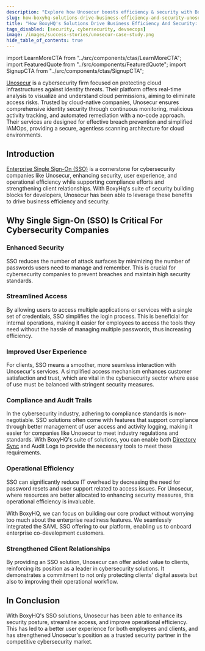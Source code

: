```yaml
---
description: "Explore how Unosecur boosts efficiency & security with BoxyHQ's SSO solutions, ensuring streamlined access and robust protection."
slug: how-boxyhq-solutions-drive-business-efficiency-and-security-unosecur
title: "How BoxyHQ's Solutions Drive Business Efficiency And Security: Unosecur"
tags_disabled: [security, cybersecurity, devsecops]
image: /images/success-stories/unosecur-case-study.png
hide_table_of_contents: true
---
```


import LearnMoreCTA from "../src/components/ctas/LearnMoreCTA";
import FeaturedQuote from "../src/components/FeaturedQuote";
import SignupCTA from "../src/components/ctas/SignupCTA";

[Unosecur](https://www.unosecur.com/) is a cybersecurity firm focused on protecting cloud infrastructures against identity threats. Their platform offers real-time analysis to visualize and understand cloud permissions, aiming to eliminate access risks. Trusted by cloud-native companies, Unosecur ensures comprehensive identity security through continuous monitoring, malicious activity tracking, and automated remediation with a no-code approach. Their services are designed for effective breach prevention and simplified IAMOps, providing a secure, agentless scanning architecture for cloud environments.

## Introduction

[Enterprise Single Sign-On (SSO)](/enterprise-sso) is a cornerstone for cybersecurity companies like Unosecur, enhancing security, user experience, and operational efficiency while supporting compliance efforts and strengthening client relationships. With BoxyHq's suite of security building blocks for developers, Unosecur has been able to leverage these benefits to drive business efficiency and security.

<SignupCTA campaign="success-story-unosecur" />

## Why Single Sign-On (SSO) Is Critical For Cybersecurity Companies

### Enhanced Security

SSO reduces the number of attack surfaces by minimizing the number of passwords users need to manage and remember. This is crucial for cybersecurity companies to prevent breaches and maintain high security standards.

### Streamlined Access

By allowing users to access multiple applications or services with a single set of credentials, SSO simplifies the login process. This is beneficial for internal operations, making it easier for employees to access the tools they need without the hassle of managing multiple passwords, thus increasing efficiency.

### Improved User Experience

For clients, SSO means a smoother, more seamless interaction with Unosecur's services. A simplified access mechanism enhances customer satisfaction and trust, which are vital in the cybersecurity sector where ease of use must be balanced with stringent security measures.

### Compliance and Audit Trails

In the cybersecurity industry, adhering to compliance standards is non-negotiable. SSO solutions often come with features that support compliance through better management of user access and activity logging, making it easier for companies like Unosecur to meet industry regulations and standards. With BoxyHQ's suite of solutions, you can enable both [Directory Sync](/directory-sync) and Audit Logs to provide the necessary tools to meet these requirements.

### Operational Efficiency

SSO can significantly reduce IT overhead by decreasing the need for password resets and user support related to access issues. For Unosecur, where resources are better allocated to enhancing security measures, this operational efficiency is invaluable.

<FeaturedQuote personName="Santosh Jayaprakash" personRole="Co-Founder Unosecur" pictureSrc="/images/success-stories/santosh-unosecur">
 With BoxyHQ, we can focus on building our core product without worrying too much about the enterprise readiness features. We seamlessly integrated the SAML SSO offering to our platform, enabling us to onboard enterprise co-development customers.
</FeaturedQuote>

### Strengthened Client Relationships

By providing an SSO solution, Unosecur can offer added value to clients, reinforcing its position as a leader in cybersecurity solutions. It demonstrates a commitment to not only protecting clients' digital assets but also to improving their operational workflow.

## In Conclusion

With BoxyHQ's SSO solutions, Unosecur has been able to enhance its security posture, streamline access, and improve operational efficiency. This has led to a better user experience for both employees and clients, and has strengthened Unosecur's position as a trusted security partner in the competitive cybersecurity market.

<LearnMoreCTA label="Read the interview with Unosecur" newWindow={false} url="/blog/unlocking-efficiency-with-enterprise-sso-a-unosecur-case-study" />
